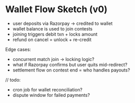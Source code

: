 # Wallet Flow Sketch (v0)

- user deposits via Razorpay → credited to wallet
- wallet balance is used to join contests
- joining triggers debit txn + locks amount
- refund on cancel = unlock + re-credit

Edge cases:
- concurrent match join → locking logic?
- what if Razorpay confirms but user quits mid-redirect?
- settlement flow on contest end = who handles payouts?

// todo:
- cron job for wallet reconciliation?
- dispute window for failed payments?
